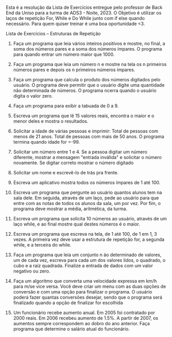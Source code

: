 Esta é a resolução da Lista de Exercícios entregue pelo professor de Back End da Uniso para a turma de ADS3 - Noite, 2023.
O Objetivo é utilizar os laços de repetição For, While e Do While junto com if else quando necessário.
Para quem quiser treinar é uma boa oportunidade <3.

Lista de Exercícios – Estruturas de Repetição

1) Faça um programa que leia vários inteiros positivos e mostre, no final, a soma dos números pares
e a soma dos números ímpares. O programa para quando entrar um número maior que 1000.

2) Faça um programa que leia um número n e mostre na tela os n primeiros números pares e depois
os n primeiros números ímpares.

3) Faça um programa que calcula o produto dos números digitados pelo usuário. O programa deve
permitir que o usuário digite uma quantidade não determinada de números. O programa ncerra
quando o usuário digita o valor zero.

4) Faça um programa para exibir a tabuada de 0 a 9.

5) Escreva um programa que lê 15 valores reais, encontra o maior e o menor deles e mostra o
resultados.

6) Solicitar a idade de várias pessoas e imprimir: Total de pessoas com menos de 21 anos. Total de
pessoas com mais de 50 anos. O programa termina quando idade for =-99.

7) Solicitar um número entre 1 e 4. Se a pessoa digitar um número diferente, mostrar a mensagem
"entrada inválida" e solicitar o número novamente. Se digitar correto mostrar o número digitado

8) Solicitar um nome e escrevê-lo de trás pra frente.

9) Escreva um aplicativo mostra todos os números ímpares de 1 até 100.

10) Escreva um programa que pergunte ao usuário quantos alunos tem na sala dele.
Em seguida, através de um laço, pede ao usuário para que entre com as notas de todos os alunos
da sala, um por vez. Por fim, o programa deve mostrar a média, aritmética, da turma.

11) Escreva um programa que solicita 10 números ao usuário, através de um laço while, e ao final
mostre qual destes números é o maior.

12) Escreva um programa que escreva na tela, de 1 até 100, de 1 em 1, 3 vezes. A primeira vez
deve usar a estrutura de repetição for, a segunda while, e a terceira do while.

13) Faça um programa que leia um conjunto n ̃ao determinado de valores, um de cada vez, escreva
para cada um dos valores lidos, o quadrado, o cubo e a raiz quadrada. Finalize a entrada de dados
com um valor negativo ou zero.

14) Faça um algoritmo que converta uma velocidade expressa em km/h para m/se vice versa. Você
deve criar um menu com as duas opções de conversão e com uma opção para finalizar o programa.
O usuário poderá fazer quantas conversões desejar, sendo que o programa será finalizado quando
a opção de finalizar for escolhida

15) Um funcionário recebe aumento anual. Em 2005 foi contratado por 2000 reais. Em 2006 recebeu
aumento de 1.5%. A partir de 2007, os aumentos sempre correspondem ao dobro do ano anterior.
Faça programa que determine o salário atual do funcionário.
